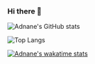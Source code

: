 ### Hi there 👋
![Adnane's GitHub stats](https://github-readme-stats.vercel.app/api?username=lakhaladnane&show_icons=true&theme=highcontrast)

![Top Langs](https://github-readme-stats.vercel.app/api/top-langs/?username=lakhaladnane&size_weight=0.5&count_weight=0.5)

[![Adnane's wakatime stats](https://github-readme-stats.vercel.app/api/wakatime?username=adnanlk2023)](https://github.com/lakhaladnane/github-readme-stats)

<!--
**lakhaladnane/lakhaladnane** is a ✨ _special_ ✨ repository because its `README.md` (this file) appears on your GitHub profile.
![Adnane's GitHub stats](https://github-readme-stats.vercel.app/api?username=lakhaladnane&show_icons=true)
Here are some ideas to get you started:

- 🔭 I’m currently working on ...
- 🌱 I’m currently learning ...
- 👯 I’m looking to collaborate on ...
- 🤔 I’m looking for help with ...
- 💬 Ask me about ...
- 📫 How to reach me: ...
- 😄 Pronouns: ...
- ⚡ Fun fact: ...
-->
